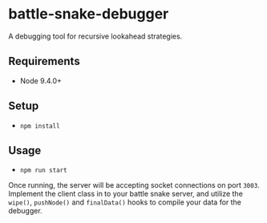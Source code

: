 # battle-snake-debugger

A debugging tool for recursive lookahead strategies.

## Requirements

* Node 9.4.0+

## Setup

* `npm install`

## Usage

* `npm run start`

Once running, the server will be accepting socket connections on port `3003`. Implement the client class in to your battle snake server, and utilize the `wipe()`, `pushNode()` and `finalData()` hooks to compile your data for the debugger.


